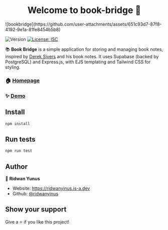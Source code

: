 <h1 align="center">Welcome to book-bridge 👋</h1>
![bookbridge](https://github.com/user-attachments/assets/651c93d7-87f8-4192-9e1a-81fe8454b5b8)


<p>
  <img alt="Version" src="https://img.shields.io/badge/version-1.0.0-blue.svg?cacheSeconds=2592000" />
  <a href="#" target="_blank">
    <img alt="License: ISC" src="https://img.shields.io/badge/License-ISC-yellow.svg" />
  </a>
</p>

📚 **Book Bridge** is a simple application for storing and managing book notes, inspired by [Derek Sivers](https://sive.rs/book) and his book notes. It uses Supabase (backed by PostgreSQL) and Express.js, with EJS templating and Tailwind CSS for styling.

### 🏠 [Homepage](https://bookbridge-pg0u.onrender.com/)

### ✨ [Demo](https://bookbridge-pg0u.onrender.com/)

## Install

```sh
npm install
```

## Run tests

```sh
npm run test
```

## Author

👤 **Ridwan Yunus**

- Website: https://ridwanyinus.is-a.dev
- Github: [@ridwanyinus](https://github.com/ridwanyinus)

## Show your support

Give a ⭐️ if you like this project!
